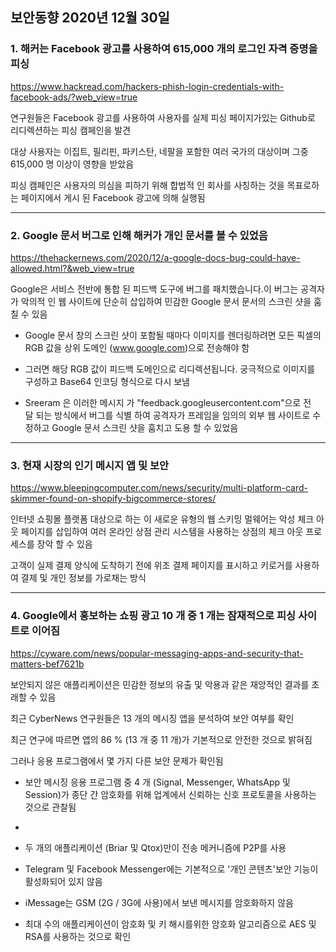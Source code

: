 ## 보안동향 2020년 12월 30일  

  
### 1. 해커는 Facebook 광고를 사용하여 615,000 개의 로그인 자격 증명을 피싱 
    

https://www.hackread.com/hackers-phish-login-credentials-with-facebook-ads/?web_view=true    
  
  
연구원들은 Facebook 광고를 사용하여 사용자를 실제 피싱 페이지가있는 Github로 리디렉션하는 피싱 캠페인을 발견  
  
대상 사용자는 이집트, 필리핀, 파키스탄, 네팔을 포함한 여러 국가의 대상이며 그중 615,000 명 이상이 영향을 받았음  
  
피싱 캠페인은 사용자의 의심을 피하기 위해 합법적 인 회사를 사칭하는 것을 목표로하는 페이지에서 게시 된 Facebook 광고에 의해 실행됨  
  
  
---


### 2. Google 문서 버그로 인해 해커가 개인 문서를 볼 수 있었음
   
  
https://thehackernews.com/2020/12/a-google-docs-bug-could-have-allowed.html?&web_view=true  
  
  
Google은 서비스 전반에 통합 된 피드백 도구에 버그를 패치했습니다.이 버그는 공격자가 악의적 인 웹 사이트에 단순히 삽입하여 민감한 Google 문서 문서의 스크린 샷을 훔칠 수 있음  
  
- Google 문서 창의 스크린 샷이 포함될 때마다 이미지를 렌더링하려면 모든 픽셀의 RGB 값을 상위 도메인 (www.google.com)으로 전송해야 함  
  
- 그러면 해당 RGB 값이 피드백 도메인으로 리디렉션됩니다. 궁극적으로 이미지를 구성하고 Base64 인코딩 형식으로 다시 보냄  
  
- Sreeram 은 이러한 메시지 가 "feedback.googleusercontent.com"으로 전달 되는 방식에서 버그를 식별 하여 공격자가 프레임을 임의의 외부 웹 사이트로 수정하고 Google 문서 스크린 샷을 훔치고 도용 할 수 있었음
  

---
  
  
### 3. 현재 시장의 인기 메시지 앱 및 보안
   
  
https://www.bleepingcomputer.com/news/security/multi-platform-card-skimmer-found-on-shopify-bigcommerce-stores/  
   
    
인터넷 쇼핑몰 플랫폼 대상으로 하는 이 새로운 유형의 웹 스키밍 멀웨어는 악성 체크 아웃 페이지를 삽입하여 여러 온라인 상점 관리 시스템을 사용하는 상점의 체크 아웃 프로세스를 장악 할 수 있음   
  
  
고객이 실제 결제 양식에 도착하기 전에 위조 결제 페이지를 표시하고 키로거를 사용하여 결제 및 개인 정보를 가로채는 방식  
  
  
---


### 4. Google에서 홍보하는 쇼핑 광고 10 개 중 1 개는 잠재적으로 피싱 사이트로 이어짐  
   
  
https://cyware.com/news/popular-messaging-apps-and-security-that-matters-bef7621b  
  
  
보안되지 않은 애플리케이션은 민감한 정보의 유출 및 악용과 같은 재앙적인 결과를 초래할 수 있음  
  
최근 CyberNews 연구원들은 13 개의 메시징 앱을 분석하여 보안 여부를 확인  
  
최근 연구에 따르면 앱의 86 % (13 개 중 11 개)가 기본적으로 안전한 것으로 밝혀짐  
  
그러나 응용 프로그램에서 몇 가지 다른 보안 문제가 확인됨  

- 보안 메시징 응용 프로그램 중 4 개 (Signal, Messenger, WhatsApp 및 Session)가 종단 간 암호화를 위해 업계에서 신뢰하는 신호 프로토콜을 사용하는 것으로 관찰됨   
- 
- 두 개의 애플리케이션 (Briar 및 Qtox)만이 전송 메커니즘에 P2P를 사용 
   
- Telegram 및 Facebook Messenger에는 기본적으로 '개인 콘텐츠'보안 기능이 활성화되어 있지 않음  
  
- iMessage는 GSM (2G / 3G에 사용)에서 보낸 메시지를 암호화하지 않음  
  
- 최대 수의 애플리케이션이 암호화 및 키 해시를위한 암호화 알고리즘으로 AES 및 RSA를 사용하는 것으로 확인
  
